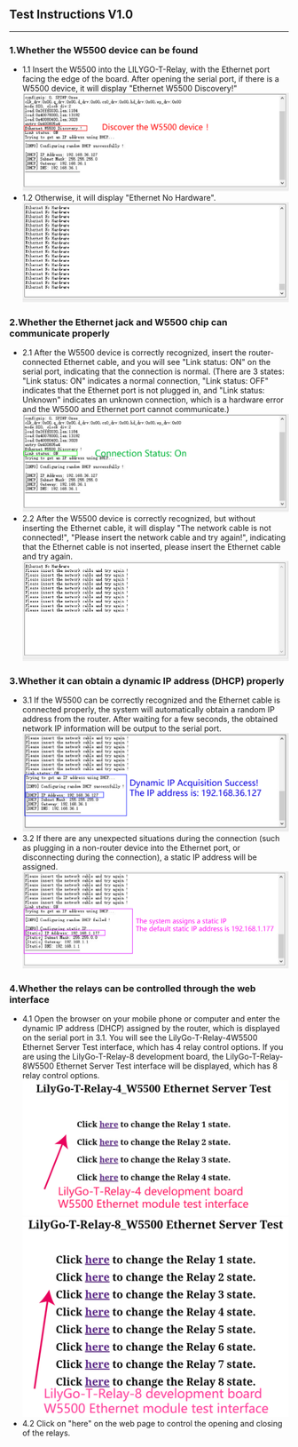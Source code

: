 <!--
 * @Description: None
 * @version: V1.0.0
 * @Author: None
 * @Date: 2023-07-21 15:51:36
 * @LastEditors: LILYGO_L
 * @LastEditTime: 2023-07-21 17:29:46
 * @License: GPL 3.0
-->
## Test Instructions V1.0
---
### 1.Whether the W5500 device can be found
* 1.1 Insert the W5500 into the LILYGO-T-Relay, with the Ethernet port facing the edge of the board. After opening the serial port, if there is a W5500 device, it will display "Ethernet W5500 Discovery!" 
![](01.jpg)
* 1.2 Otherwise, it will display "Ethernet No Hardware". 
![](02.jpg)

### 2.Whether the Ethernet jack and W5500 chip can communicate properly
* 2.1 After the W5500 device is correctly recognized, insert the router-connected Ethernet cable, and you will see "Link status: ON" on the serial port, indicating that the connection is normal. (There are 3 states: "Link status: ON" indicates a normal connection, "Link status: OFF" indicates that the Ethernet port is not plugged in, and "Link status: Unknown" indicates an unknown connection, which is a hardware error and the W5500 and Ethernet port cannot communicate.) 
![](03.jpg)
* 2.2 After the W5500 device is correctly recognized, but without inserting the Ethernet cable, it will display "The network cable is not connected!", "Please insert the network cable and try again!", indicating that the Ethernet cable is not inserted, please insert the Ethernet cable and try again. 
![](04.jpg)

### 3.Whether it can obtain a dynamic IP address (DHCP) properly
* 3.1 If the W5500 can be correctly recognized and the Ethernet cable is connected properly, the system will automatically obtain a random IP address from the router. After waiting for a few seconds, the obtained network IP information will be output to the serial port. 
![](05.jpg)
* 3.2 If there are any unexpected situations during the connection (such as plugging in a non-router device into the Ethernet port, or disconnecting during the connection), a static IP address will be assigned. 
![](06.jpg)

### 4.Whether the relays can be controlled through the web interface
* 4.1 Open the browser on your mobile phone or computer and enter the dynamic IP address (DHCP) assigned by the router, which is displayed on the serial port in 3.1. You will see the LilyGo-T-Relay-4W5500 Ethernet Server Test interface, which has 4 relay control options. If you are using the LilyGo-T-Relay-8 development board, the LilyGo-T-Relay-8W5500 Ethernet Server Test interface will be displayed, which has 8 relay control options. 
![](07.jpg)
![](08.jpg)
* 4.2 Click on "here" on the web page to control the opening and closing of the relays.